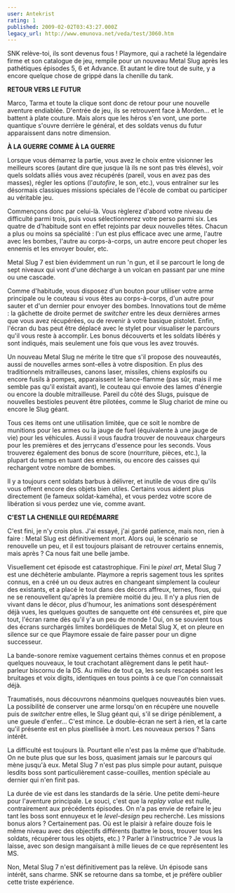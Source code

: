```yaml
---
user: Antekrist
rating: 1
published: 2009-02-02T03:43:27.000Z
legacy_url: http://www.emunova.net/veda/test/3060.htm
---
```

SNK relève-toi, ils sont devenus fous ! Playmore, qui a racheté la légendaire firme et son catalogue de jeu, rempile pour un nouveau Metal Slug après les pathétiques épisodes 5, 6 et Advance. Et autant le dire tout de suite, y a encore quelque chose de grippé dans la chenille du tank.  

  

**RETOUR VERS LE FUTUR**  

Marco, Tarma et toute la clique sont donc de retour pour une nouvelle aventure endiablée. D'entrée de jeu, ils se retrouvent face à Morden... et le battent à plate couture. Mais alors que les héros s'en vont, une porte quantique s'ouvre derrière le général, et des soldats venus du futur apparaissent dans notre dimension.  

  

**À LA GUERRE COMME À LA GUERRE**  

Lorsque vous démarrez la partie, vous avez le choix entre visionner les meilleurs scores (autant dire que jusque là ils ne sont pas très élevés), voir quels soldats alliés vous avez récupérés (pareil, vous en avez pas des masses), régler les options (l'_autofire_, le son, etc.), vous entraîner sur les désormais classiques missions spéciales de l'école de combat ou participer au véritable jeu.  

Commençons donc par celui-là. Vous règlerez d'abord votre niveau de difficulté parmi trois, puis vous sélectionnerez votre perso parmi six. Les quatre de d'habitude sont en effet rejoints par deux nouvelles têtes. Chacun a plus ou moins sa spécialité : l'un est plus efficace avec une arme, l'autre avec les bombes, l'autre au corps-à-corps, un autre encore peut choper les ennemis et les envoyer bouler, etc.  

Metal Slug 7 est bien évidemment un run 'n gun, et il se parcourt le long de sept niveaux qui vont d'une décharge à un volcan en passant par une mine ou une cascade.  

Comme d'habitude, vous disposez d'un bouton pour utiliser votre arme principale ou le couteau si vous êtes au corps-à-corps, d'un autre pour sauter et d'un dernier pour envoyer des bombes. Innovations tout de même : la gâchette de droite permet de _switcher_ entre les deux dernières armes que vous avez récupérées, ou de revenir à votre basique pistolet. Enfin, l'écran du bas peut être déplacé avec le stylet pour visualiser le parcours qu'il vous reste à accomplir. Les bonus découverts et les soldats libérés y sont indiqués, mais seulement une fois que vous les avez trouvés.  

Un nouveau Metal Slug ne mérite le titre que s'il propose des nouveautés, aussi de nouvelles armes sont-elles à votre disposition. En plus des traditionnels mitrailleuses, canons laser, missiles, chiens explosifs ou encore fusils à pompes, apparaissent le lance-flamme (pas sûr, mais il me semble pas qu'il existait avant), le couteau qui envoie des lames d'énergie ou encore la double mitrailleuse. Pareil du côté des Slugs, puisque de nouvelles bestioles peuvent être pilotées, comme le Slug chariot de mine ou encore le Slug géant.  

Tous ces items ont une utilisation limitée, que ce soit le nombre de munitions pour les armes ou la jauge de fuel (équivalente à une jauge de vie) pour les véhicules. Aussi il vous faudra trouver de nouveaux chargeurs pour les premières et des jerrycans d'essence pour les seconds. Vous trouverez également des bonus de score (nourriture, pièces, etc.), la plupart du temps en tuant des ennemis, ou encore des caisses qui rechargent votre nombre de bombes.   

Il y a toujours cent soldats barbus à délivrer, et inutile de vous dire qu'ils vous offrent encore des objets bien utiles. Certains vous aident plus directement (le fameux soldat-kaméha), et vous perdez votre score de libération si vous perdez une vie, comme avant.  

  

**C'EST LA CHENILLE QUI REDÉMARRE**  

C'est fini, je n'y crois plus. J'ai essayé, j'ai gardé patience, mais non, rien à faire : Metal Slug est définitivement mort. Alors oui, le scénario se renouvelle un peu, et il est toujours plaisant de retrouver certains ennemis, mais après ? Ca nous fait une belle jambe.  

Visuellement cet épisode est catastrophique. Fini le _pixel art_, Metal Slug 7 est une déchêterie ambulante. Playmore a repris sagement tous les sprites connus, en a créé un ou deux autres en changeant simplement la couleur des existants, et a placé le tout dans des décors affreux, ternes, flous, qui ne se renouvellent qu'après la première moitié du jeu. Il n'y a plus rien de vivant dans le décor, plus d'humour, les animations sont désespérément déjà vues, les quelques gouttes de sanquette ont été censurées et, pire que tout, l'écran rame dès qu'il y'a un peu de monde ! Oui, on se souvient tous des écrans surchargés limites bordéliques de Metal Slug X, et on pleure en silence sur ce que Playmore essaie de faire passer pour un digne successeur.  

La bande-sonore remixe vaguement certains thèmes connus et en propose quelques nouveaux, le tout crachotant allègrement dans le petit haut-parleur biscornu de la DS. Au milieu de tout ça, les seuls rescapés sont les bruitages et voix digits, identiques en tous points à ce que l'on connaissait déjà.  

Traumatisés, nous découvrons néanmoins quelques nouveautés bien vues. La possibilité de conserver une arme lorsqu'on en récupère une nouvelle puis de _switcher_ entre elles, le Slug géant qui, s'il se dirige péniblement, a une gueule d'enfer... C'est mince. Le double-écran ne sert à rien, et la carte qu'il présente est en plus pixellisée à mort. Les nouveaux persos ? Sans intérêt.  

La difficulté est toujours là. Pourtant elle n'est pas la même que d'habitude. On ne bute plus que sur les boss, quasiment jamais sur le parcours qui mène jusqu'à eux. Metal Slug 7 n'est pas plus simple pour autant, puisque lesdits boss sont particulièrement casse-couilles, mention spéciale au dernier qui n'en finit pas.  

La durée de vie est dans les standards de la série. Une petite demi-heure pour l'aventure principale. Le souci, c'est que la _replay value_ est nulle, contrairement aux précédents épisodes. On n'a pas envie de refaire le jeu tant les boss sont ennuyeux et le _level-design_ peu recherché. Les missions bonus alors ? Certainement pas. Où est le plaisir à refaire douze fois le même niveau avec des objectifs différents (battre le boss, trouver tous les soldats, récupérer tous les objets, etc.) ? Parler à l'instructrice ? Je vous la laisse, avec son design mangaïsant à mille lieues de ce que représentent les MS.  

  

Non, Metal Slug 7 n'est définitivement pas la relève. Un épisode sans intérêt, sans charme. SNK se retourne dans sa tombe, et je préfère oublier cette triste expérience.